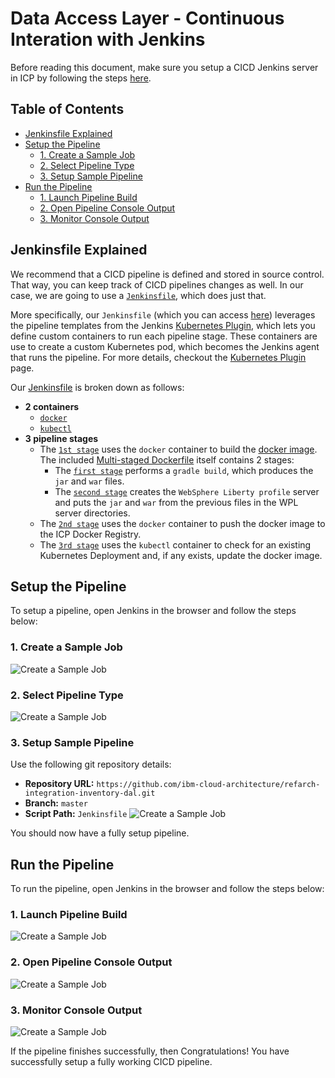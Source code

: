 # Data Access Layer - Continuous Interation with Jenkins
Before reading this document, make sure you setup a CICD Jenkins server in ICP by following the steps [here](https://github.com/ibm-cloud-architecture/refarch-integration/blob/master/docs/devops/README.md#jenkins-on-ibm-cloud-private-icp).

## Table of Contents
* [Jenkinsfile Explained](#jenkinsfile-explained)
* [Setup the Pipeline](#setup-the-pipeline)
    + [1. Create a Sample Job](#1-create-a-sample-job)
    + [2. Select Pipeline Type](#2-select-pipeline-type)
    + [3. Setup Sample Pipeline](#3-setup-sample-pipeline)
* [Run the Pipeline](#run-the-pipeline)
    + [1. Launch Pipeline Build](#1-launch-pipeline-build)
    + [2. Open Pipeline Console Output](#2-open-pipeline-console-output)
    + [3. Monitor Console Output](#3-monitor-console-output)

## Jenkinsfile Explained
We recommend that a CICD pipeline is defined and stored in source control. That way, you can keep track of CICD pipelines changes as well. In our case, we are going to use a [`Jenkinsfile`](https://jenkins.io/doc/book/pipeline/jenkinsfile/), which does just that.

More specifically, our `Jenkinsfile` (which you can access [here](Jenkinsfile)) leverages the pipeline templates from the Jenkins [Kubernetes Plugin](https://github.com/jenkinsci/kubernetes-plugin), which lets you define custom containers to run each pipeline stage. These containers are use to create a custom Kubernetes pod, which becomes the Jenkins agent that runs the pipeline. For more details, checkout the [Kubernetes Plugin](https://github.com/jenkinsci/kubernetes-plugin) page.

Our [Jenkinsfile](Jenkinsfile) is broken down as follows:
* **2 containers**
    + [`docker`](Jenkinsfile#L14)
    + [`kubectl`](Jenkinsfile#L15)
* **3 pipeline stages**
    + The [`1st stage`](Jenkinsfile#L21) uses the `docker` container to build the [docker image](Dockerfile). The included [Multi-staged Dockerfile](https://docs.docker.com/develop/develop-images/multistage-build/#use-multi-stage-builds) itself contains 2 stages:
        - The [`first stage`](Dockerfile#L1) performs a `gradle build`, which produces the `jar` and `war` files.
        - The [`second stage`](Dockerfile#L12) creates the `WebSphere Liberty profile` server and puts the `jar` and `war` from the previous files in the WPL server directories.
    + The [`2nd stage`](Jenkinsfile#L30) uses the `docker` container to push the docker image to the ICP Docker Registry.
    + The [`3rd stage`](Jenkinsfile#L47) uses the `kubectl` container to check for an existing Kubernetes Deployment and, if any exists, update the docker image.

## Setup the Pipeline
To setup a pipeline, open Jenkins in the browser and follow the steps below:

### 1. Create a Sample Job
![Create a Sample Job](https://raw.githubusercontent.com/ibm-cloud-architecture/refarch-cloudnative-devops-kubernetes/master/static/imgs/1_create_job.png)

### 2. Select Pipeline Type
![Create a Sample Job](https://raw.githubusercontent.com/ibm-cloud-architecture/refarch-cloudnative-devops-kubernetes/master/static/imgs/2_select_pipeline_type.png)

### 3. Setup Sample Pipeline
Use the following git repository details:
+ **Repository URL:** `https://github.com/ibm-cloud-architecture/refarch-integration-inventory-dal.git`
+ **Branch:** `master`
+ **Script Path:** `Jenkinsfile`
![Create a Sample Job](https://raw.githubusercontent.com/ibm-cloud-architecture/refarch-cloudnative-devops-kubernetes/master/static/imgs/3_setup_pipeline.png)

You should now have a fully setup pipeline.

## Run the Pipeline
To run the pipeline, open Jenkins in the browser and follow the steps below:

### 1. Launch Pipeline Build
![Create a Sample Job](https://raw.githubusercontent.com/ibm-cloud-architecture/refarch-cloudnative-devops-kubernetes/master/static/imgs/4_launch_build.png)

### 2. Open Pipeline Console Output
![Create a Sample Job](https://raw.githubusercontent.com/ibm-cloud-architecture/refarch-cloudnative-devops-kubernetes/master/static/imgs/5_open_console_output.png)

### 3. Monitor Console Output
![Create a Sample Job](https://raw.githubusercontent.com/ibm-cloud-architecture/refarch-cloudnative-devops-kubernetes/master/static/imgs/6_see_console_output.png)

If the pipeline finishes successfully, then Congratulations! You have successfully setup a fully working CICD pipeline.